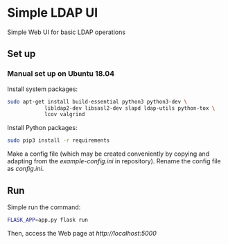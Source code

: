 # Simple LDAP UI

Simple Web UI for basic LDAP operations

## Set up

### Manual set up on Ubuntu 18.04

Install system packages:

```bash
sudo apt-get install build-essential python3 python3-dev \
            libldap2-dev libsasl2-dev slapd ldap-utils python-tox \
            lcov valgrind
```

Install Python packages:

```bash
sudo pip3 install -r requirements
```

Make a config file (which may be created conveniently by copying and adapting from the *example-config.ini* in repository). Rename the config file as *config.ini*.

## Run

Simple run the command:

```bash
FLASK_APP=app.py flask run
```

Then, access the Web page at *http://localhost:5000*